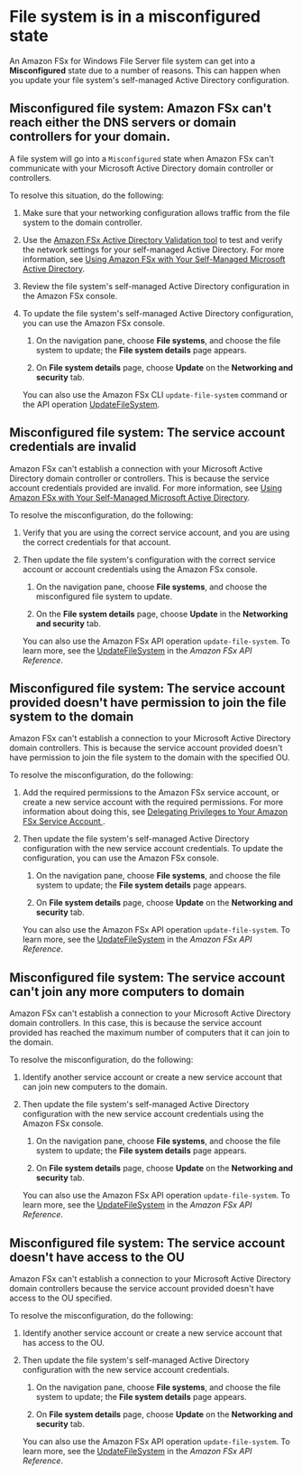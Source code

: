 # File system is in a misconfigured state<a name="misconfigured-ad-config"></a>

An Amazon FSx for Windows File Server file system can get into a **Misconfigured** state due to a number of reasons\. This can happen when you update your file system's self\-managed Active Directory configuration\.

## Misconfigured file system: Amazon FSx can't reach either the DNS servers or domain controllers for your domain\.<a name="w118aac41c13b7"></a>

A file system will go into a `Misconfigured` state when Amazon FSx can't communicate with your Microsoft Active Directory domain controller or controllers\.

To resolve this situation, do the following:

1. Make sure that your networking configuration allows traffic from the file system to the domain controller\.

1. Use the [ Amazon FSx Active Directory Validation tool](validate-ad-config.md) to test and verify the network settings for your self\-managed Active Directory\. For more information, see [Using Amazon FSx with Your Self\-Managed Microsoft Active Directory](self-managed-AD.md)\. 

1. Review the file system's self\-managed Active Directory configuration in the Amazon FSx console\.

1. To update the file system's self\-managed Active Directory configuration, you can use the Amazon FSx console\.

   1. On the navigation pane, choose **File systems**, and choose the file system to update; the **File system details** page appears\.

   1. On **File system details** page, choose **Update** on the **Networking and security** tab\.

   You can also use the Amazon FSx CLI `update-file-system` command or the API operation [UpdateFileSystem](https://docs.aws.amazon.com/fsx/latest/APIReference/API_UpdateFileSystem.html)\.

## Misconfigured file system: The service account credentials are invalid<a name="w118aac41c13b9"></a>

Amazon FSx can't establish a connection with your Microsoft Active Directory domain controller or controllers\. This is because the service account credentials provided are invalid\. For more information, see [Using Amazon FSx with Your Self\-Managed Microsoft Active Directory](self-managed-AD.md)\. 

To resolve the misconfiguration, do the following:

1. Verify that you are using the correct service account, and you are using the correct credentials for that account\.

1. Then update the file system's configuration with the correct service account or account credentials using the Amazon FSx console\.

   1. On the navigation pane, choose **File systems**, and choose the misconfigured file system to update\.

   1. On the **File system details** page, choose **Update** in the **Networking and security** tab\.

   You can also use the Amazon FSx API operation `update-file-system`\. To learn more, see the [UpdateFileSystem](https://docs.aws.amazon.com/fsx/latest/APIReference/API_UpdateFileSystem.html) in the *Amazon FSx API Reference*\.

## Misconfigured file system: The service account provided doesn't have permission to join the file system to the domain<a name="w118aac41c13c11"></a>

Amazon FSx can't establish a connection to your Microsoft Active Directory domain controllers\. This is because the service account provided doesn't have permission to join the file system to the domain with the specified OU\. 

To resolve the misconfiguration, do the following:

1. Add the required permissions to the Amazon FSx service account, or create a new service account with the required permissions\. For more information about doing this, see [ Delegating Privileges to Your Amazon FSx Service Account ](self-managed-AD-best-practices.md#connect_delegate_privileges)\.

1. Then update the file system's self\-managed Active Directory configuration with the new service account credentials\. To update the configuration, you can use the Amazon FSx console\. 

   1. On the navigation pane, choose **File systems**, and choose the file system to update; the **File system details** page appears\.

   1. On **File system details** page, choose **Update** on the **Networking and security** tab\. 

   You can also use the Amazon FSx API operation `update-file-system`\. To learn more, see the [UpdateFileSystem](https://docs.aws.amazon.com/fsx/latest/APIReference/API_UpdateFileSystem.html) in the *Amazon FSx API Reference*\.

## Misconfigured file system: The service account can't join any more computers to domain<a name="w118aac41c13c13"></a>

Amazon FSx can't establish a connection to your Microsoft Active Directory domain controllers\. In this case, this is because the service account provided has reached the maximum number of computers that it can join to the domain\. 

To resolve the misconfiguration, do the following:

1. Identify another service account or create a new service account that can join new computers to the domain\.

1. Then update the file system's self\-managed Active Directory configuration with the new service account credentials using the Amazon FSx console\.

   1. On the navigation pane, choose **File systems**, and choose the file system to update; the **File system details** page appears\.

   1. On **File system details** page, choose **Update** on the **Networking and security** tab\.

   You can also use the Amazon FSx API operation `update-file-system`\. To learn more, see the [UpdateFileSystem](https://docs.aws.amazon.com/fsx/latest/APIReference/API_UpdateFileSystem.html) in the *Amazon FSx API Reference*\.

## Misconfigured file system: The service account doesn't have access to the OU<a name="w118aac41c13c15"></a>

Amazon FSx can't establish a connection to your Microsoft Active Directory domain controllers because the service account provided doesn't have access to the OU specified\. 

To resolve the misconfiguration, do the following:

1.  Identify another service account or create a new service account that has access to the OU\.

1. Then update the file system's self\-managed Active Directory configuration with the new service account credentials\.

   1. On the navigation pane, choose **File systems**, and choose the file system to update; the **File system details** page appears\.

   1. On **File system details** page, choose **Update** on the **Networking and security** tab\.

   You can also use the Amazon FSx API operation `update-file-system`\. To learn more, see the [UpdateFileSystem](https://docs.aws.amazon.com/fsx/latest/APIReference/API_UpdateFileSystem.html) in the *Amazon FSx API Reference*\.